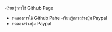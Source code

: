 -เรียนรู้การใช้ Github Page
  * ทดลองการใช้ Github Pahe
-เรียนรู้การสร้างปุ่ม Paypal
  * ทดลองสร้างปุ่ม Paypal
